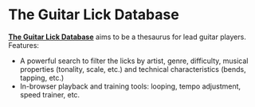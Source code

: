 # The Guitar Lick Database

**[The Guitar Lick Database](https://www.theguitarlickdatabase.com)** aims to be
a thesaurus for lead guitar players. Features:

* A  powerful search to filter  the licks by artist,  genre, difficulty, musical
  properties  (tonality,  scale,  etc.)  and  technical  characteristics  (bends,
  tapping, etc.)
* In-browser  playback and  training tools:  looping, tempo  adjustment,  speed
  trainer, etc.
